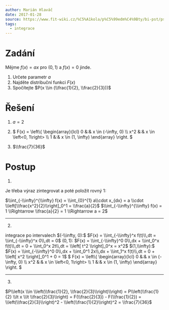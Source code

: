 ```yaml
---
author: Marián Hlaváč
date: 2017-01-28
source: https://www.fit-wiki.cz/%C5%A1kola/p%C5%99edm%C4%9Bty/bi-pst/pst_zkou%C5%A1ka_2015-01-08
tags:
  - integrace
---
```


# Zadání

Mějme $f(x) = a x$ pro $(0, 1)$ a $f(x) = 0$ jinde.

1. Určete parametr $a$
2. Najděte distribuční funkci $F(x)$
3. Spočítejte $P(x \\in (\\frac{1}{2}, \\frac{2}{3}))$

# Řešení

1. $a = 2$

2. $
  F(x) = \\left\\{
    \\begin{array}{lcl}
      0 &:& x \\in (-\\infty, 0) \\\\
      x^2 &:& x \\in \\left<0, 1\\right> \\\\
      1 &:& x \\in (1, \\infty)
  \\end{array}
  \\right.
  $

3. $\\frac{7}{36}$

# Postup

1.
Je třeba výraz zintegrovat a poté položit rovný 1:

$\\int_{-\\infty}^{\\infty} f(x) = \\int_{0}^{1} a\\cdot x_{dx} = a \\cdot \\left[\\frac{x^2}{2}\\right]_0^1 = \\frac{a}{2}$
$\\int_{-\\infty}^{\\infty} f(x) = 1 \\Rightarrow \\frac{a}{2} = 1 \\Rightarrow a = 2$

---

2.  
integrace po intervalech
$(-\\infty, 0):$
$F(x) = \\int_{-\\infty}^x f(t)\\,dt = \\int_{-\\infty}^x 0\\,dt = 0$
$(0, 1):$
$F(x) = \\int_{-\\infty}^0 0\\,dx + \\int_0^x f(t)\\,dt = 0 + \\int_0^x 2t\\,dt = \\left[ t^2 \\right]_0^x = x^2$
$(1,\\infty):$
$F(x) = \\int_{-\\infty}^0 0\\,dx + \\int_0^1 2x\\,dx + \\int_1^x f(t)\\,dt = 0 + \\left[ x^2 \\right]_0^1 + 0 =
1$
$
F(x) = \\left\\{
  \\begin{array}{lcl}
    0 &:& x \\in (-\\infty, 0) \\\\
    x^2 &:& x \\in \\left<0, 1\\right> \\\\
    1 &:& x \\in (1, \\infty)
\\end{array}
\\right.
$

---

3.
$P\\left(x \\in \\left(\\frac{1}{2}, \\frac{2}{3}\\right)\\right) = P\\left(\\frac{1}{2} \\lt x \\lt \\frac{2}{3}\\right) = F(\\frac{2}{3}) - F(\\frac{1}{2}) = \\left(\\frac{2}{3}\\right)^2 - \\left(\\frac{1}{2}\\right)^2 = \\frac{7}{36}$
